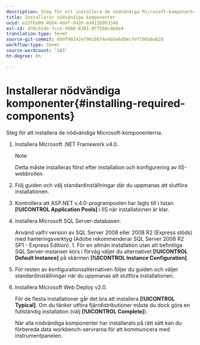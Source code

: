 ```yaml
---
description: Steg för att installera de nödvändiga Microsoft-komponenterna.
title: Installerar nödvändiga komponenter
uuid: e23fba09-4684-4daf-8426-ea91169b3348
exl-id: d39cb14e-7cce-4088-8301-8ff566c0bde4
translation-type: tm+mt
source-git-commit: d9df90242ef96188f4e4b5e6d04cfef196b0a628
workflow-type: tm+mt
source-wordcount: '183'
ht-degree: 0%

---
```


# Installerar nödvändiga komponenter{#installing-required-components}

Steg för att installera de nödvändiga Microsoft-komponenterna.

1. Installera Microsoft .NET Framework v4.0.

   >[!NOTE]
   >
   >Detta måste installeras först efter installation och konfigurering av IIS-webbrollen.

1. Följ guiden och välj standardinställningar där du uppmanas att slutföra installationen.
1. Kontrollera att ASP.NET v.4.0-programpoolen har lagts till i listan **[!UICONTROL Application Pools]** i IIS när installationen är klar.
1. Installera Microsoft SQL Server-databasen.

   Använd valfri version av SQL Server 2008 eller 2008 R2 (Express stöds) med hanteringsverktyg (Adobe rekommenderar SQL Server 2008 R2 SP1 - Express Edition). 1. För en allmän installation utan att befintliga SQL Server-instanser körs i förväg väljer du alternativet **[!UICONTROL Default Instance]** på skärmen **[!UICONTROL Instance Configuration]**.
1. För resten av konfigurationsalternativen följer du guiden och väljer standardinställningar när du uppmanas att slutföra installationen.
1. Installera Microsoft Web Deploy v2.0.

   För de flesta installationer går det bra att installera **[!UICONTROL Typical]**. Om du tänker utföra fjärrdistributioner måste du dock göra en fullständig installation (välj **[!UICONTROL Complete]**).

   När alla nödvändiga komponenter har installerats på rätt sätt kan du förbereda data workbench-servrarna för att kommunicera med instrumentpanelen.
